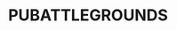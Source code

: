 ---
title: PUBATTLEGROUNDS
crosslinks:
- PUBG
- pcmasterrace
- LivestreamFail
- gaming
- kotk
- pcgaming
- Overwatch
- Battlegrounds
- me_irl
- xkcd
- nvidia
- dayz
- PUBGLFG
- leagueoflegends
- DotA2
- Games
- videos
- playrust
- ultrawidemasterrace
---